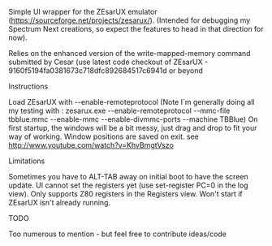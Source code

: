 
 Simple UI wrapper for the ZEsarUX emulator (https://sourceforge.net/projects/zesarux/). (Intended for debugging my Spectrum Next creations, so expect the features
to head in that direction for now).

 Relies on the enhanced version of the write-mapped-memory command submitted by Cesar (use latest code checkout of
ZEsarUX - 9160f5194fa0381673c718dfc892684517c6941d or beyond


Instructions

 Load ZEsarUX with --enable-remoteprotocol
 (Note I`m generally doing all my testing with : zesarux.exe --enable-remoteprotocol --mmc-file tbblue.mmc --enable-mmc --enable-divmmc-ports --machine TBBlue)
 On first startup, the windows will be a bit messy, just drag and drop to fit your way of working. Window positions
are saved on exit.
 see http://www.youtube.com/watch?v=KhvBmgtVszo

Limitations

 Sometimes you have to ALT-TAB away on initial boot to have the screen update.
 UI cannot set the registers yet (use set-register PC=0 in the log view).
 Only supports Z80 registers in the Registers view.
 Won't start if ZEsarUX isn't already running.

TODO

 Too numerous to mention - but feel free to contribute ideas/code
